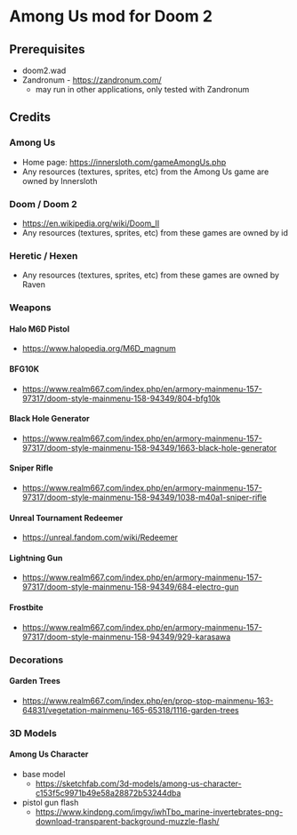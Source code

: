 # Among Us mod for Doom 2
## Prerequisites
- doom2.wad
- Zandronum - https://zandronum.com/
  - may run in other applications, only tested with Zandronum

## Credits
### Among Us
- Home page: https://innersloth.com/gameAmongUs.php
- Any resources (textures, sprites, etc) from the Among Us game are owned by Innersloth
### Doom / Doom 2
- https://en.wikipedia.org/wiki/Doom_II
- Any resources (textures, sprites, etc) from these games are owned by id
### Heretic / Hexen
- Any resources (textures, sprites, etc) from these games are owned by Raven

### Weapons
#### Halo M6D Pistol
- https://www.halopedia.org/M6D_magnum
#### BFG10K
- https://www.realm667.com/index.php/en/armory-mainmenu-157-97317/doom-style-mainmenu-158-94349/804-bfg10k
#### Black Hole Generator
- https://www.realm667.com/index.php/en/armory-mainmenu-157-97317/doom-style-mainmenu-158-94349/1663-black-hole-generator 
#### Sniper Rifle
- https://www.realm667.com/index.php/en/armory-mainmenu-157-97317/doom-style-mainmenu-158-94349/1038-m40a1-sniper-rifle
#### Unreal Tournament Redeemer
- https://unreal.fandom.com/wiki/Redeemer
#### Lightning Gun
- https://www.realm667.com/index.php/en/armory-mainmenu-157-97317/doom-style-mainmenu-158-94349/684-electro-gun
#### Frostbite
- https://www.realm667.com/index.php/en/armory-mainmenu-157-97317/doom-style-mainmenu-158-94349/929-karasawa

### Decorations
#### Garden Trees
- https://www.realm667.com/index.php/en/prop-stop-mainmenu-163-64831/vegetation-mainmenu-165-65318/1116-garden-trees

### 3D Models
#### Among Us Character
- base model
  - https://sketchfab.com/3d-models/among-us-character-c153f5c9971b49e58a28872b53244dba
- pistol gun flash
  - https://www.kindpng.com/imgv/iwhTbo_marine-invertebrates-png-download-transparent-background-muzzle-flash/

